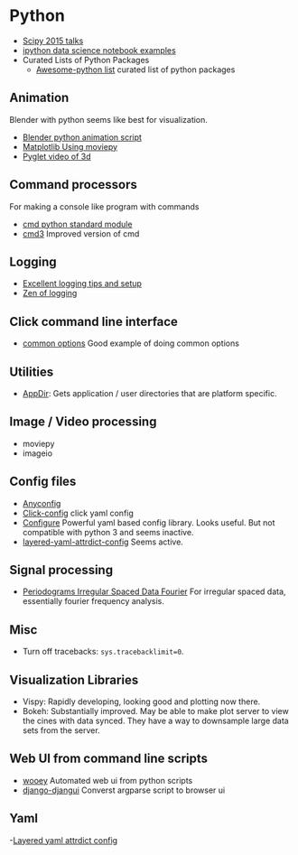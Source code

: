 # Python

- [Scipy 2015 talks](https://www.youtube.com/playlist?list=PLYx7XA2nY5Gcpabmu61kKcToLz0FapmHu)
- [ipython data science notebook examples](https://github.com/donnemartin/data-science-ipython-notebooks)
- Curated Lists of Python Packages
	- [Awesome-python list](https://github.com/vinta/awesome-python#other-awesome-lists) curated list of python packages

## Animation

Blender with python seems like best for visualization.
- [Blender python animation script](http://blenderscripting.blogspot.com/2012/09/python-driven-animaion.html)
- [Matplotlib Using moviepy](http://zulko.github.io/blog/2014/11/29/data-animations-with-python-and-moviepy/)
- [Pyglet video of 3d](https://www.youtube.com/watch?v=LhZypHWNyVY)

## Command processors
For making a console like program with commands

- [cmd python standard module](http://pymotw.com/2/cmd/)
- [cmd3](http://cloudmesh.github.io/cmd3/) Improved version of cmd

## Logging
- [Excellent logging tips and setup](http://victorlin.me/posts/2012/08/26/good-logging-practice-in-python)
- [Zen of logging](https://glenfant.wordpress.com/2012/12/22/the-zen-of-logging-and-yaml/)

## Click command line interface
- [common options](https://github.com/mitsuhiko/click/issues/108) Good example of doing common options



## Utilities

- [AppDir](https://github.com/ActiveState/appdirs): Gets application / user
directories that are platform specific.


## Image / Video processing
- moviepy
- imageio

## Config files
- [Anyconfig](https://pypi.python.org/pypi/anyconfig/0.0.6)
- [Click-config](https://github.com/EverythingMe/click-config) click yaml config
- [Configure](http://configure.readthedocs.org/en/latest/) Powerful yaml based
config library. Looks useful. But not compatible with python 3 and seems inactive.
- [layered-yaml-attrdict-config](https://pypi.python.org/pypi/layered-yaml-attrdict-config/) Seems active.

## Signal processing

- [Periodograms Irregular Spaced Data Fourier](https://jakevdp.github.io/blog/2015/06/13/lomb-scargle-in-python/) For irregular spaced data, essentially fourier frequency analysis.


## Misc

- Turn off tracebacks: `sys.tracebacklimit=0`.

## Visualization Libraries
- Vispy: Rapidly developing, looking good and plotting now there.
- Bokeh: Substantially improved. May be able to make plot server to view the cines with data synced. They have a way to downsample large data sets from the server.


## Web UI from command line scripts

- [wooey](https://github.com/mfitzp/Wooey) Automated web ui from python scripts
- [django-djangui](https://github.com/Chris7/django-djangui) Converst argparse script to browser ui

## Yaml

-[Layered yaml attrdict config](https://github.com/mk-fg/layered-yaml-attrdict-config)